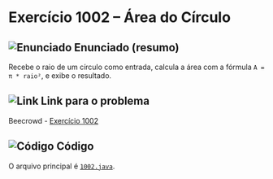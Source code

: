 # Exercício 1002 – Área do Círculo

## <img src="https://img.icons8.com/ios-glyphs/24/000000/book.png" alt="Enunciado" /> Enunciado (resumo)
Recebe o raio de um círculo como entrada, calcula a área com a fórmula `A = π * raio²`, e exibe o resultado.

## <img src="https://img.icons8.com/ios-glyphs/24/000000/link.png" alt="Link" /> Link para o problema
Beecrowd - [Exercício 1002](https://www.beecrowd.com.br/judge/pt/problems/view/1002)

## <img src="https://img.icons8.com/ios-glyphs/24/000000/code.png" alt="Código" /> Código
O arquivo principal é [`1002.java`](1002.java).
